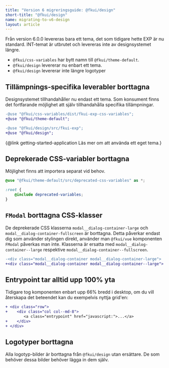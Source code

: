```yaml
---
title: "Version 6 migreringsguide: @fkui/design"
short-title: "@fkui/design"
name: migrating-to-v6-design
layout: article
---
```


Från version 6.0.0 levereras bara ett tema, det som tidigare hette EXP är nu standard.
INT-temat är utbrutet och levereras inte av designsystemet längre.

- `@fkui/css-variables` har bytt namn till `@fkui/theme-default`.
- `@fkui/design` levererar nu enbart ett tema.
- `@fkui/design` levererar inte längre logotyper

## Tillämpnings-specifika leverabler borttagna

Designsystemet tillhandahåller nu endast ett tema.
Som konsument finns det fortfarande möjlighet att själv tillhandahålla specifika tillämpningar.

```diff
-@use "@fkui/css-variables/dist/fkui-exp-css-variables";
+@use "@fkui/theme-default";

-@use "@fkui/design/src/fkui-exp";
+@use "@fkui/design";
```

{@link getting-started-application Läs mer om att använda ett eget tema.}

## Deprekerade CSS-variabler borttagna

Möjlighet finns att importera separat vid behov.

```scss
@use "@fkui/theme-default/src/deprecated-css-variables" as *;

:root {
    @include deprecated-variables;
}
```

## `FModal` borttagna CSS-klasser

De deprekerade CSS klasserna `modal__dialog-container-large` och `modal__dialog-container-fullscreen` är borttagna.
Detta påverkar endast dig som använder stylingen direkt, använder man `@fkui/vue` komponenten `FModal` påverkas man inte.
Klasserna är ersatta med `modal__dialog-container--large` respektive `modal__dialog-container--fullscreen`.

```diff
-<div class="modal__dialog-container modal__dialog-container-large">
+<div class="modal__dialog-container modal__dialog-container--large">
```

## Entrypoint tar alltid upp 100% yta

Tidigare tog komponenten enbart upp 66% bredd i desktop, om du vill återskapa det beteendet kan du exempelvis nyttja grid'en:

```diff
+ <div class="row">
+    <div class="col col--md-8">
        <a class="entrypoint" href="javascript:">...</a>
+    </div>
+ </div>
```

## Logotyper borttagna

Alla logotyp-bilder är borttagna från `@fkui/design` utan ersättare.
De som behöver dessa bilder behöver lägga in dem själv.
